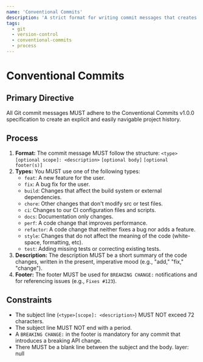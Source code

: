 ```yaml
---
name: 'Conventional Commits'
description: 'A strict format for writing commit messages that creates an explicit and machine-readable commit history.'
tags:
  - git
  - version-control
  - conventional-commits
  - process
---
```


# Conventional Commits

## Primary Directive

All Git commit messages MUST adhere to the Conventional Commits v1.0.0 specification to create an explicit and easily navigable project history.

## Process

1.  **Format:** The commit message MUST follow the structure:
    `<type>[optional scope]: <description>`
    `[optional body]`
    `[optional footer(s)]`
2.  **Types:** You MUST use one of the following types:
    - `feat`: A new feature for the user.
    - `fix`: A bug fix for the user.
    - `build`: Changes that affect the build system or external dependencies.
    - `chore`: Other changes that don't modify src or test files.
    - `ci`: Changes to our CI configuration files and scripts.
    - `docs`: Documentation only changes.
    - `perf`: A code change that improves performance.
    - `refactor`: A code change that neither fixes a bug nor adds a feature.
    - `style`: Changes that do not affect the meaning of the code (white-space, formatting, etc).
    - `test`: Adding missing tests or correcting existing tests.
3.  **Description:** The description MUST be a short summary of the code changes, written in the present, imperative mood (e.g., "add," "fix," "change").
4.  **Footer:** The footer MUST be used for `BREAKING CHANGE:` notifications and for referencing issues (e.g., `Fixes #123`).

## Constraints

- The subject line (`<type>[scope]: <description>`) MUST NOT exceed 72 characters.
- The subject line MUST NOT end with a period.
- A `BREAKING CHANGE:` in the footer is mandatory for any commit that introduces a breaking API change.
- There MUST be a blank line between the subject and the body.
layer: null
